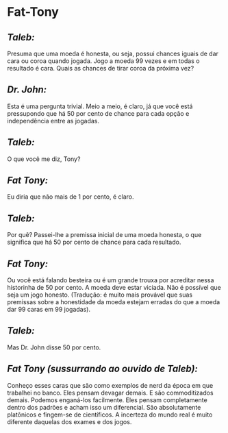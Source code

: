 # Fat-Tony

## *Taleb:* 

Presuma que uma moeda é honesta, ou seja, possui chances iguais de dar cara ou coroa quando jogada. Jogo a moeda 99 vezes e em todas o resultado é cara. Quais as chances de tirar coroa da próxima vez?

## *Dr. John:* 

Esta é uma pergunta trivial. Meio a meio, é claro, já que você está pressupondo que há 50 por cento de chance para cada opção e independência entre as jogadas.

## *Taleb:* 

O que você me diz, Tony?

## *Fat Tony:* 

Eu diria que não mais de 1 por cento, é claro.

## *Taleb:* 

Por quê? Passei-lhe a premissa inicial de uma moeda honesta, o que significa que há 50 por cento de chance para cada resultado.

## *Fat Tony:* 

Ou você está falando besteira ou é um grande trouxa por acreditar nessa historinha de 50 por cento. A moeda deve estar viciada. Não é possível que seja um jogo honesto. (Tradução: é muito mais provável que suas premissas sobre a honestidade da moeda estejam erradas do que a moeda dar 99 caras em 99 jogadas).

## *Taleb:* 

Mas Dr. John disse 50 por cento.

## *Fat Tony (sussurrando ao ouvido de Taleb):* 

Conheço esses caras que são como exemplos de nerd da época em que trabalhei no banco. Eles pensam devagar demais. E são commoditizados demais. Podemos enganá-los facilmente. Eles pensam completamente dentro dos padrões e acham isso um diferencial. São absolutamente platônicos e fingem-se de científicos. A incerteza do mundo real é muito diferente daquelas dos exames e dos jogos.
